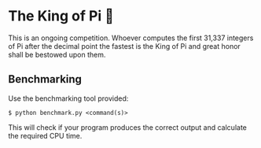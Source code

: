 # The King of Pi 👑

This is an ongoing competition. Whoever computes the first 31,337 integers of Pi after the decimal point the fastest is the King of Pi and great honor shall be bestowed upon them.

## Benchmarking

Use the benchmarking tool provided:

```
$ python benchmark.py <command(s)>
```

This will check if your program produces the correct output and calculate the required CPU time.
